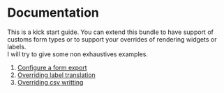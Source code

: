 # Documentation

This is a kick start guide. You can extend this bundle to have support of customs form types or to support your overrides of rendering widgets or labels.   
I will try to give some non exhaustives examples. 

1. [Configure a form export](configuration.md)  
2. [Overriding label translation](label.md)
3. [Overriding csv writting](csv.md)